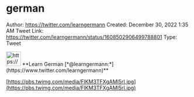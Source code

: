 # german

Author: https://twitter.com/learngermann
Created: December 30, 2022 1:35 AM
Tweet Link: https://twitter.com/learngermann/status/1608502906499788801
Type: Tweet

<aside>
<img src="https://pbs.twimg.com/profile_images/542999272954679296/ODCVDR21_400x400.png" alt="https://pbs.twimg.com/profile_images/542999272954679296/ODCVDR21_400x400.png" width="40px" /> **Learn German [*@learngermann:*](https://www.twitter.com/learngermann)**

[https://pbs.twimg.com/media/FlKM3TFXgAMl5rI.jpg](https://pbs.twimg.com/media/FlKM3TFXgAMl5rI.jpg)

</aside>